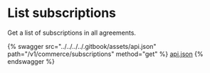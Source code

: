 # List subscriptions

Get a list of subscriptions in all agreements.

{% swagger src="../../../../.gitbook/assets/api.json" path="/v1/commerce/subscriptions" method="get" %}
[api.json](../../../../.gitbook/assets/api.json)
{% endswagger %}
